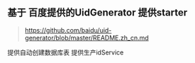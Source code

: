 ## 基于 百度提供的UidGenerator 提供starter

> https://github.com/baidu/uid-generator/blob/master/README.zh_cn.md

提供自动创建数据库表
提供生产idService



